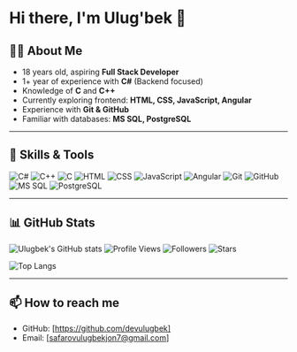 # Hi there, I'm Ulug'bek 👋  

## 👨‍💻 About Me  
- 18 years old, aspiring **Full Stack Developer**  
- 1+ year of experience with **C#** (Backend focused)  
- Knowledge of **C** and **C++**  
- Currently exploring frontend: **HTML, CSS, JavaScript, Angular**  
- Experience with **Git & GitHub**  
- Familiar with databases: **MS SQL, PostgreSQL**  

---

## 🚀 Skills & Tools  

![C#](https://img.shields.io/badge/C%23-239120?style=for-the-badge&logo=c-sharp&logoColor=white) ![C++](https://img.shields.io/badge/C++-00599C?style=for-the-badge&logo=cplusplus&logoColor=white)  ![C](https://img.shields.io/badge/C-00599C?style=for-the-badge&logo=c&logoColor=white)  ![HTML](https://img.shields.io/badge/HTML5-E34F26?style=for-the-badge&logo=html5&logoColor=white)  ![CSS](https://img.shields.io/badge/CSS3-1572B6?style=for-the-badge&logo=css3&logoColor=white)  ![JavaScript](https://img.shields.io/badge/JavaScript-323330?style=for-the-badge&logo=javascript&logoColor=F7DF1E)  ![Angular](https://img.shields.io/badge/Angular-DD0031?style=for-the-badge&logo=angular&logoColor=white)  ![Git](https://img.shields.io/badge/Git-F05032?style=for-the-badge&logo=git&logoColor=white)  ![GitHub](https://img.shields.io/badge/GitHub-181717?style=for-the-badge&logo=github&logoColor=white)  ![MS SQL](https://img.shields.io/badge/MS_SQL-CC2927?style=for-the-badge&logo=microsoftsqlserver&logoColor=white)  ![PostgreSQL](https://img.shields.io/badge/PostgreSQL-316192?style=for-the-badge&logo=postgresql&logoColor=white)  

---

## 📊 GitHub Stats  

![Ulugbek's GitHub stats](https://github-readme-stats.vercel.app/api?username=devulugbek&show_icons=true&theme=radical)  ![Profile Views](https://komarev.com/ghpvc/?username=devulugbek&color=blue)  ![Followers](https://img.shields.io/github/followers/devulugbek?label=Followers&style=social)  ![Stars](https://img.shields.io/github/stars/devulugbek?affiliations=OWNER%2CCOLLABORATOR&style=social)

![Top Langs](https://github-readme-stats.vercel.app/api/top-langs/?username=devulugbek&layout=compact&theme=radical)  

---

## 📫 How to reach me  
- GitHub: [https://github.com/devulugbek]  
- Email: [safarovulugbekjon7@gmail.com]  

